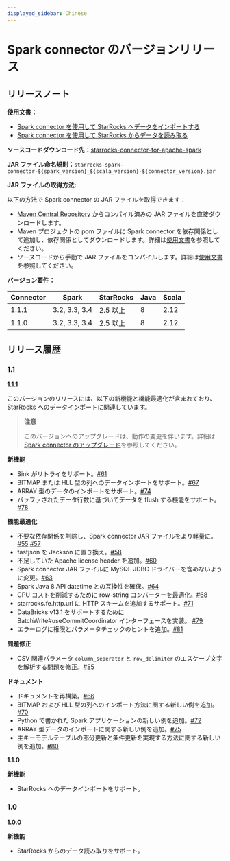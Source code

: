 ```yaml
---
displayed_sidebar: Chinese
---
```


# Spark connector のバージョンリリース

## リリースノート

**使用文書：**

- [Spark connector を使用して StarRocks へデータをインポートする](../loading/Spark-connector-starrocks.md)
- [Spark connector を使用して StarRocks からデータを読み取る](../unloading/Spark_connector.md)

**ソースコードダウンロード先：**[starrocks-connector-for-apache-spark](https://github.com/StarRocks/starrocks-connector-for-apache-spark)

**JAR ファイル命名規則：**`starrocks-spark-connector-${spark_version}_${scala_version}-${connector_version}.jar`

**JAR ファイルの取得方法:**

以下の方法で Spark connector の JAR ファイルを取得できます：

- [Maven Central Repository](https://repo1.maven.org/maven2/com/starrocks) からコンパイル済みの JAR ファイルを直接ダウンロードします。
- Maven プロジェクトの pom ファイルに Spark connector を依存関係として追加し、依存関係としてダウンロードします。詳細は[使用文書](../loading/Spark-connector-starrocks.md)を参照してください。
- ソースコードから手動で JAR ファイルをコンパイルします。詳細は[使用文書](../loading/Spark-connector-starrocks.md)を参照してください。

**バージョン要件：**

| Connector | Spark         | StarRocks  | Java | Scala |
| --------- | ------------- | ---------- | ---- | ----- |
| 1.1.1     | 3.2, 3.3, 3.4 | 2.5 以上   | 8    | 2.12  |
| 1.1.0     | 3.2, 3.3, 3.4 | 2.5 以上   | 8    | 2.12  |

## リリース履歴

### 1.1

**1.1.1**

このバージョンのリリースには、以下の新機能と機能最適化が含まれており、StarRocks へのデータインポートに関連しています。

> **注意**
>
> このバージョンへのアップグレードは、動作の変更を伴います。詳細は[Spark connector のアップグレード](../loading/Spark-connector-starrocks.md#升级-spark-connector)を参照してください。

**新機能**

- Sink がリトライをサポート。[#61](https://github.com/StarRocks/starrocks-connector-for-apache-spark/pull/61)
- BITMAP または HLL 型の列へのデータインポートをサポート。[#67](https://github.com/StarRocks/starrocks-connector-for-apache-spark/pull/67)
- ARRAY 型のデータのインポートをサポート。[#74](https://github.com/StarRocks/starrocks-connector-for-apache-spark/pull/74)
- バッファされたデータ行数に基づいてデータを flush する機能をサポート。[#78](https://github.com/StarRocks/starrocks-connector-for-apache-spark/pull/78)

**機能最適化**

- 不要な依存関係を削除し、Spark connector JAR ファイルをより軽量に。[#55](https://github.com/StarRocks/starrocks-connector-for-apache-spark/pull/55) [#57](https://github.com/StarRocks/starrocks-connector-for-apache-spark/pull/57)
- fastjson を Jackson に置き換え。[#58](https://github.com/StarRocks/starrocks-connector-for-apache-spark/pull/58)
- 不足していた Apache license header を追加。[#60](https://github.com/StarRocks/starrocks-connector-for-apache-spark/pull/60)
- Spark connector JAR ファイルに MySQL JDBC ドライバーを含めないように変更。[#63](https://github.com/StarRocks/starrocks-connector-for-apache-spark/pull/63)
- Spark Java 8 API datetime との互換性を確保。[#64](https://github.com/StarRocks/starrocks-connector-for-apache-spark/pull/64)
- CPU コストを削減するために row-string コンバーターを最適化。[#68](https://github.com/StarRocks/starrocks-connector-for-apache-spark/pull/68)
- starrocks.fe.http.url に HTTP スキームを追加するサポート。[#71](https://github.com/StarRocks/starrocks-connector-for-apache-spark/pull/71)
- DataBricks v13.1 をサポートするために BatchWrite#useCommitCoordinator インターフェースを実装。 [#79](https://github.com/StarRocks/starrocks-connector-for-apache-spark/pull/79)
- エラーログに権限とパラメータチェックのヒントを追加。[#81](https://github.com/StarRocks/starrocks-connector-for-apache-spark/pull/81)

**問題修正**

- CSV 関連パラメータ `column_seperator` と `row_delimiter` のエスケープ文字を解析する問題を修正。[#85](https://github.com/StarRocks/starrocks-connector-for-apache-spark/pull/85)

**ドキュメント**

- ドキュメントを再構築。[#66](https://github.com/StarRocks/starrocks-connector-for-apache-spark/pull/66)
- BITMAP および HLL 型の列へのインポート方法に関する新しい例を追加。[#70](https://github.com/StarRocks/starrocks-connector-for-apache-spark/pull/70)
- Python で書かれた Spark アプリケーションの新しい例を追加。[#72](https://github.com/StarRocks/starrocks-connector-for-apache-spark/pull/72)
- ARRAY 型データのインポートに関する新しい例を追加。[#75](https://github.com/StarRocks/starrocks-connector-for-apache-spark/pull/75)
- 主キーモデルテーブルの部分更新と条件更新を実現する方法に関する新しい例を追加。[#80](https://github.com/StarRocks/starrocks-connector-for-apache-spark/pull/80)

**1.1.0**

**新機能**

- StarRocks へのデータインポートをサポート。

### 1.0

**1.0.0**

**新機能**

- StarRocks からのデータ読み取りをサポート。
